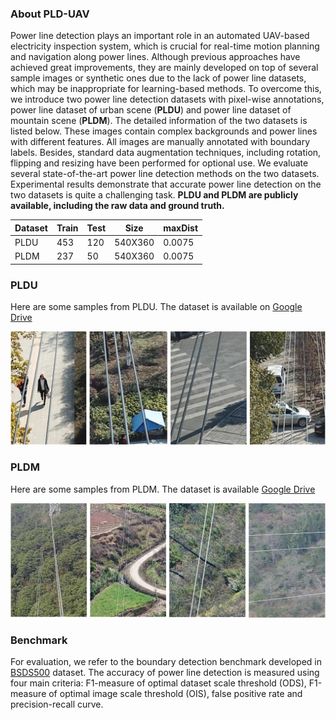 ### About PLD-UAV
Power line detection plays an important role in an automated UAV-based electricity inspection system, which is crucial for real-time motion planning and navigation along power lines. Although previous approaches have achieved great improvements, they are mainly developed on top of several sample images or synthetic ones due to the lack of power line datasets, which may be inappropriate for learning-based methods. To overcome this, we introduce two power line detection datasets with pixel-wise annotations, power line dataset of urban scene (**PLDU**) and power line dataset of mountain scene (**PLDM**). The detailed information of the two datasets is listed below. These images contain complex backgrounds and power lines with different features. All images are manually annotated with boundary labels. Besides, standard data augmentation techniques, including rotation, flipping and resizing have been performed for optional use. We evaluate several state-of-the-art power line detection methods on the two datasets. Experimental results demonstrate that accurate power line detection on the two datasets is quite a challenging task. **PLDU and PLDM are publicly available, including the raw data and ground truth.** 

Dataset | Train | Test | Size | maxDist
------ | ------| ------| ------| ------
PLDU | 453 | 120 | 540X360 | 0.0075
PLDM | 237 | 50 | 540X360 | 0.0075


### PLDU
Here are some samples from PLDU. The dataset is available on [Google Drive](https://drive.google.com/open?id=1XjoWvHm2I8Y4RV_i9gEd93ZP-KryjJlm)

![sample1](PLDU.jpg)

### PLDM
Here are some samples from PLDM. The dataset is available [Google Drive](https://drive.google.com/open?id=1bKFEuXKHRsy0tnOnoEVW6oRi7hS5oekr)

![sample2](PLDM.jpg)

### Benchmark
For evaluation, we refer to the boundary detection benchmark developed in [BSDS500](https://www2.eecs.berkeley.edu/Research/Projects/CS/vision/grouping/resources.html) dataset.
The accuracy of power line detection is measured using four main criteria: F1-measure of optimal
dataset scale threshold (ODS), F1-measure of optimal image scale threshold (OIS), false positive rate and
precision-recall curve.
